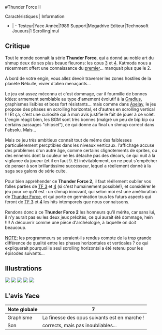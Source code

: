 #Thunder Force II

Caractéristiques | Information
- | -
Testeur|Yace
Année|1989
Support|Megadrive
Editeur|Technosoft
Joueurs|1
Scrolling|mul

## Critique
Tout le monde connait la série <b>Thunder Force</b>, qui a donné au noble art du shmup deux de ses plus beaux fleurons: les opus <a href="http://www.shmup.com/index.php?page=fiche&id=450">3</a> et <a href="http://www.shmup.com/index.php?page=fiche&id=275">4</a>. Katmoda nous a récemment offert une connaissance du <a href="http://www.shmup.com/index.php?page=fiche&id=695">premier</a>... manquait plus que le 2.<br/><br/>A bord de votre engin, vous allez devoir traverser les zones hostiles de la planète Nébulle, vivier d'alien menaçants...<br/><br/>Le jeu est assez méconnu et c'est dommage, car il fourmille de bonnes idées: armement semblable au type d'amement évolutif à la <a href="http://www.shmup.com/index.php?page=fiche&id=42">Gradius</a>, graphismes lisibles et boss fort résistants... mais comme dans <a href="http://www.shmup.com/index.php?page=fiche&id=182">Axelay</a>, le jeu propose des phases en scrolling horizontal, et d'autres en scrolling vertical !!! Et ça, c'est une curiosité qui à mon avis justifie le fait de jouer à ce volet. L'engin réagit bien, les BGM sont très bonnes (malgré un peu de bip bip ou certains passages "chipset"), ce qui donne au final un shmup correct dans l'absolu. Mais...<br/><br/>Mais ce jeu très ambitieux connait tout de même des faiblesses particulièrement percptibles dans les niveaux verticaux. l'affichage accuse des problèmes d'un autre âge, comme certains clignotements de sprites, ou des ennemis dont la couleur ne les détache pas des décors, ce qui nuit à la vigilance du joueur (et il en faut !). Et inévitablement, on ne peut s'empêcher de penser à son brillantissime successeur, lequel a réellement donné à la saga ses galons de série culte.<br/><br/>Pour bien appréhender ce <b>Thunder Force 2</b>, il faut rééllement oublier vos folles parties de <a href="http://www.shmup.com/index.php?page=fiche&id=450">TF 3</a> et <a href="http://www.shmup.com/index.php?page=fiche&id=275">4</a> (si c'est humainement possible!), et considérer le jeu pour ce qu'il est : un shmup innovant, qui selon moi est une amélioration de <a href="http://www.shmup.com/index.php?page=fiche&id=695">Thunder Force</a>, et qui porte en germination tous les futurs aspects qui feront de <a href="http://www.shmup.com/index.php?page=fiche&id=450">TF 3</a> et <a href="http://www.shmup.com/index.php?page=fiche&id=275">4</a> les hits intemporels que nous connaissons.<br/><br/>Rendons donc à ce <b>Thunder Force 2</b> les honneurs qu'il mérite, car sans lui, il n'y aurait pas eu les deux jeux précités, ce qui aurait été dommage, hein !!!! A découvrir comme une pièce d'archéologie, à laquelle on doit beaucoup.<br/><br/><u>NOTE:</u> les programmeurs se seraient-ils rendus compte de la trop grande différence de qualité entre les phases horizontales et verticales ? ce qui expliquerait pourquoi le seul scrolling horizontal a été retenu pour les épisodes suivants...

## Illustrations
![](http://www.shmup.com/images/thumbs/img_fiche_1_750.gif)
![](http://www.shmup.com/images/thumbs/img_fiche_2_750.gif)
![](http://www.shmup.com/images/thumbs/img_fiche_3_750.gif)
![](http://www.shmup.com/images/thumbs/img_fiche_4_750.gif)
![](http://www.shmup.com/images/thumbs/img_fiche_5_750.gif)

## L'avis Yace
Note globale|7
-|-
Graphisme|La finesse des opus suivants est en marche !
Son|corrects, mais pas inoubliables...
